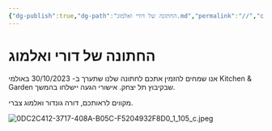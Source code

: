 ```yaml
---
{"dg-publish":true,"dg-path":"החתונה של דורי ואלמוג.md","permalink":"//","contentClasses":"rtl","tags":[null,"gardenEntry","gardenEntry"]}
---
```




# החתונה של דורי ואלמוג

אנו שמחים להזמין אתכם לחתונה שלנו שתערך ב- 30/10/2023 באולמי Kitchen & Garden שבקיבוץ תל יצחק.
אישורי הגעה יישלחו בהמשך.

מקווים לראותכם,
דורה גונדור ואלמוג צברי.

![0DC2C412-3717-408A-B05C-F5204932F8D0_1_105_c.jpeg](/img/user/Assets/0DC2C412-3717-408A-B05C-F5204932F8D0_1_105_c.jpeg)